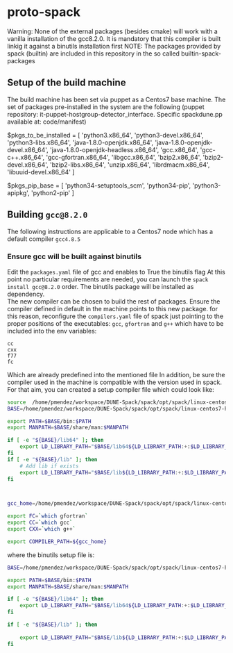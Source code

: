 # proto-spack
Warning: None of the external packages (besides cmake) will work with a vanilla installation of the gcc8.2.0. It is mandatory that this compiler is built linkig it against a binutils installation first
NOTE: The packages provided by spack (builtin) are included in this repository in the so called builtin-spack-packages

## Setup of the build machine
The build machine has been set via puppet as a Centos7 base machine. The set of packages pre-installed in the system are the following (puppet repository: it-puppet-hostgroup-detector_interface. Specific spackdune.pp available at: code/manifest)

$pkgs_to_be_installed = [ 'python3.x86_64', 'python3-devel.x86_64', 'python3-libs.x86_64', 'java-1.8.0-openjdk.x86_64', 'java-1.8.0-openjdk-devel.x86_64', 'java-1.8.0-openjdk-headless.x86_64', 'gcc.x86_64', 'gcc-c++.x86_64', 'gcc-gfortran.x86_64', 'libgcc.x86_64', 
'bzip2.x86_64', 'bzip2-devel.x86_64', 'bzip2-libs.x86_64', 'unzip.x86_64', 'librdmacm.x86_64', 'libuuid-devel.x86_64' ]

$pkgs_pip_base = [ 'python34-setuptools_scm', 'python34-pip', 'python3-apipkg', 'python2-pip' ]


## Building `gcc@8.2.0`
The following instructions are applicable to a Centos7 node which has a default compiler `gcc4.8.5`
### Ensure gcc will be built against binutils
Edit the `packages.yaml` file of gcc and enables to True the binutils flag
At this point no particular requirements are needed, you can launch the `spack install gcc@8.2.0` order. The binutils package will be installed as dependency.  
The new compiler can be chosen to build the rest of packages. Ensure the compiler defined in default in the machine points to this new package. for this reason, reconfigure the `compilers.yaml` file of spack just pointing to the proper positions of the executables: `gcc`, `gfortran` and `g++` which have to be included into the env variables:
```
cc
cxx
f77
fc
```
Which are already predefined into the mentioned file
In addition, be sure the compiler used in the machine is compatible with the version used in spack. For that aim, you can created a setup compiler file which could look like:

```sh
source  /home/pmendez/workspace/DUNE-Spack/spack/opt/spack/linux-centos7-haswell/gcc-4.8.5/binutils-2.35.1-trlunea2wrla66inkwnhomsrr4vntund/setup.sh
BASE=/home/pmendez/workspace/DUNE-Spack/spack/opt/spack/linux-centos7-haswell/gcc-4.8.5/gcc-8.2.0-zfho7gkmt5payd36q7nwlk6n6xv4eum3/

export PATH=$BASE/bin:$PATH
export MANPATH=$BASE/share/man:$MANPATH

if [ -e "${BASE}/lib64" ]; then
    export LD_LIBRARY_PATH="$BASE/lib64${LD_LIBRARY_PATH:+:$LD_LIBRARY_PATH}"
fi
if [ -e "${BASE}/lib" ]; then
    # Add lib if exists
    export LD_LIBRARY_PATH="$BASE/lib${LD_LIBRARY_PATH:+:$LD_LIBRARY_PATH}"
fi



gcc_home=/home/pmendez/workspace/DUNE-Spack/spack/opt/spack/linux-centos7-haswell/gcc-4.8.5/gcc-8.2.0-zfho7gkmt5payd36q7nwlk6n6xv4eum3/

export FC=`which gfortran`
export CC=`which gcc`
export CXX=`which g++`

export COMPILER_PATH=${gcc_home}
```

where the binutils setup file is:

```sh
BASE=/home/pmendez/workspace/DUNE-Spack/spack/opt/spack/linux-centos7-haswell/gcc-4.8.5/binutils-2.35.1-trlunea2wrla66inkwnhomsrr4vntund/

export PATH=$BASE/bin:$PATH
export MANPATH=$BASE/share/man:$MANPATH

if [ -e "${BASE}/lib64" ]; then
    export LD_LIBRARY_PATH="$BASE/lib64${LD_LIBRARY_PATH:+:$LD_LIBRARY_PATH}"
fi

if [ -e "${BASE}/lib" ]; then
    
    export LD_LIBRARY_PATH="$BASE/lib${LD_LIBRARY_PATH:+:$LD_LIBRARY_PATH}"
fi
```
